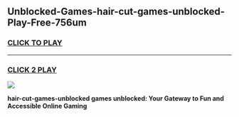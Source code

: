 
## Unblocked-Games-hair-cut-games-unblocked-Play-Free-756um
<h3>
<a href="https://premium76.site?title=hair-cut-games-unblocked&ref=23A">CLICK TO PLAY</a></h3>
<hr>

<h3>
<a href="https://premium76.site?title=hair-cut-games-unblocked&ref=23A">CLICK 2 PLAY</a>
  
</h3>

<a href="https://premium76.site?title=hair-cut-games-unblocked&ref=23A"><img src="https://clearcache.store/games.png"></a>


**hair-cut-games-unblocked games unblocked: Your Gateway to Fun and Accessible Online Gaming**
